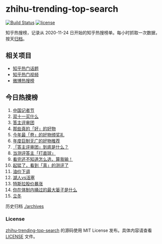 # zhihu-trending-top-search

[![Build Status](https://github.com/justjavac/zhihu-trending-top-search/workflows/ci/badge.svg?branch=main)](https://github.com/justjavac/zhihu-trending-top-search/actions)
[![license](https://img.shields.io/github/license/justjavac/zhihu-trending-top-search)](https://github.com/justjavac/zhihu-trending-top-search/blob/main/LICENSE)

知乎热搜榜，记录从 2020-11-24
日开始的知乎热搜榜单。每小时抓取一次数据，按天[归档](./archives)。

## 相关项目

- [知乎热门话题](https://github.com/justjavac/zhihu-trending-hot-questions)
- [知乎热门视频](https://github.com/justjavac/zhihu-trending-hot-video)
- [微博热搜榜](https://github.com/justjavac/weibo-trending-hot-search)

## 今日热搜榜

<!-- BEGIN -->
<!-- 最后更新时间 Fri Nov 08 2024 14:21:00 GMT+0800 (China Standard Time) -->

1. [中国记者节](https://www.zhihu.com/search?q=中国记者节)
1. [双十一买什么](https://www.zhihu.com/search?q=双十一买什么)
1. [答主评审团](https://www.zhihu.com/search?q=答主评审团)
1. [那些真的「好」的好物](https://www.zhihu.com/search?q=那些真的「好」的好物)
1. [今年最「卷」的好物颁奖礼](https://www.zhihu.com/search?q=今年最「卷」的好物颁奖礼)
1. [年度巨制无广的好物推荐](https://www.zhihu.com/search?q=年度巨制无广的好物推荐)
1. [「答主评审团」到底是什么？](https://www.zhihu.com/search?q=「答主评审团」到底是什么？)
1. [当测评答主「打直球」](https://www.zhihu.com/search?q=当测评答主「打直球」)
1. [看完还不知道怎么选，算我输！](https://www.zhihu.com/search?q=看完还不知道怎么选，算我输！)
1. [起猛了，看到「真」的测评了](https://www.zhihu.com/search?q=起猛了，看到「真」的测评了)
1. [油价下调](https://www.zhihu.com/search?q=油价下调)
1. [湖人vs活塞](https://www.zhihu.com/search?q=湖人vs活塞)
1. [特斯拉股价暴涨](https://www.zhihu.com/search?q=特斯拉股价暴涨)
1. [你在体制内捅过的最大篓子是什么](https://www.zhihu.com/search?q=你在体制内捅过的最大篓子是什么)
1. [立冬](https://www.zhihu.com/search?q=立冬)

<!-- END -->

历史归档 [./archives](./archives)

### License

[zhihu-trending-top-search](https://github.com/justjavac/zhihu-trending-top-search)
的源码使用 MIT License 发布。具体内容请查看 [LICENSE](./LICENSE) 文件。
